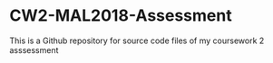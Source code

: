 # CW2-MAL2018-Assessment
This is a Github repository for source code files of my coursework 2 asssessment 
